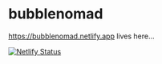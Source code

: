 # bubblenomad
https://bubblenomad.netlify.app lives here...

[![Netlify Status](https://api.netlify.com/api/v1/badges/2e9cff12-bf2e-4b0d-92ae-b43e2e02d972/deploy-status)](https://app.netlify.com/sites/bubblenomad/deploys)
